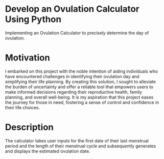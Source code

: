 # Develop an Ovulation Calculator Using Python

Implementing an Ovulation Calculator to precisely determine the day of ovulation.

# Motivation

I embarked on this project with the noble intention of aiding individuals who have encountered challenges in identifying their ovulation day and simplifying their life planning. By creating this solution, I sought to alleviate the burden of uncertainty and offer a reliable tool that empowers users to make informed decisions regarding their reproductive health, family planning, and overall well-being. It is my aspiration that this project eases the journey for those in need, fostering a sense of control and confidence in their life choices.

# Description

The calculator takes user inputs for the first date of their last menstrual period and the length of their menstrual cycle and subsequently generates and displays the estimated ovulation date.


